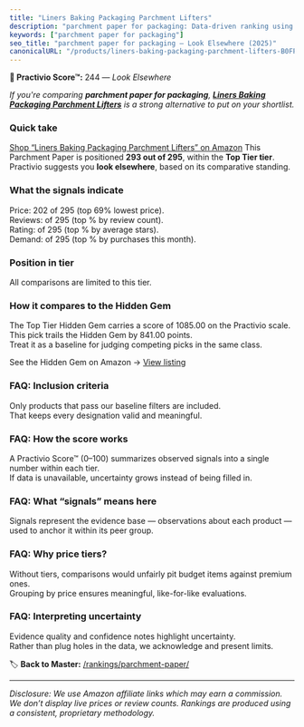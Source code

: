 ```yaml
---
title: "Liners Baking Packaging Parchment Lifters"
description: "parchment paper for packaging: Data-driven ranking using the Practivio Score™. Positioned by quality, value, demand, findability, momentum."
keywords: ["parchment paper for packaging"]
seo_title: "parchment paper for packaging — Look Elsewhere (2025)"
canonicalURL: "/products/liners-baking-packaging-parchment-lifters-B0FP64YVD9/"
---
```


**🚫 Practivio Score™:** 244 — _Look Elsewhere_


*If you're comparing **parchment paper for packaging**, **[Liners Baking Packaging Parchment Lifters](https://www.amazon.com/dp/B0FP64YVD9?tag=practivio-20)** is a strong alternative to put on your shortlist.*
### Quick take
[Shop “Liners Baking Packaging Parchment Lifters” on Amazon](https://www.amazon.com/dp/B0FP64YVD9?tag=practivio-20)
This Parchment Paper is positioned **293 out of 295**, within the **Top Tier tier**.  
Practivio suggests you **look elsewhere**, based on its comparative standing.

### What the signals indicate
Price: 202 of 295 (top 69% lowest price).  
Reviews:  of 295 (top % by review count).  
Rating:  of 295 (top % by average stars).  
Demand:  of 295 (top % by purchases this month).

### Position in tier
All comparisons are limited to this tier.

### How it compares to the Hidden Gem
The Top Tier Hidden Gem carries a score of 1085.00 on the Practivio scale.  
This pick trails the Hidden Gem by 841.00 points.  
Treat it as a baseline for judging competing picks in the same class.  

See the Hidden Gem on Amazon → [View listing](https://www.amazon.com/dp/B07SYB2BFW?tag=practivio-20)

### FAQ: Inclusion criteria
Only products that pass our baseline filters are included.  
That keeps every designation valid and meaningful.

### FAQ: How the score works
A Practivio Score™ (0–100) summarizes observed signals into a single number within each tier.  
If data is unavailable, uncertainty grows instead of being filled in.

### FAQ: What “signals” means here
Signals represent the evidence base — observations about each product — used to anchor it within its peer group.

### FAQ: Why price tiers?
Without tiers, comparisons would unfairly pit budget items against premium ones.  
Grouping by price ensures meaningful, like-for-like evaluations.

### FAQ: Interpreting uncertainty
Evidence quality and confidence notes highlight uncertainty.  
Rather than plug holes in the data, we acknowledge and present limits.


🏷️ **Back to Master:** [/rankings/parchment-paper/](/rankings/parchment-paper/)

---
_Disclosure: We use Amazon affiliate links which may earn a commission. We don’t display live prices or review counts. Rankings are produced using a consistent, proprietary methodology._
